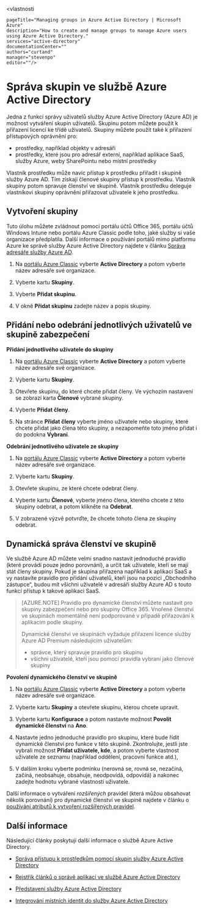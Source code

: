 <vlastnosti

    pageTitle="Managing groups in Azure Active Directory | Microsoft Azure"
    description="How to create and manage groups to manage Azure users using Azure Active Directory."
    services="active-directory"
    documentationCenter=""
    authors="curtand"
    manager="stevenpo"
    editor=""/>

<tags
    ms.service="active-directory"
    ms.workload="identity"
    ms.tgt_pltfrm="na"
    ms.devlang="na"
    ms.topic="get-started-article"
    ms.date="05/26/2016"
    ms.author="curtand"/>


# Správa skupin ve službě Azure Active Directory

Jedna z funkcí správy uživatelů služby Azure Active Directory (Azure AD) je možnost vytváření skupin uživatelů. Skupinu potom můžete použít k přiřazení licencí ke třídě uživatelů. Skupiny můžete použít také k přiřazení přístupových oprávnění pro:

- prostředky, například objekty v adresáři
- prostředky, které jsou pro adresář externí, například aplikace SaaS, služby Azure, weby SharePointu nebo místní prostředky

Vlastník prostředku může navíc přístup k prostředku přiřadit i skupině služby Azure AD. Tím získají členové skupiny přístup k prostředku. Vlastník skupiny potom spravuje členství ve skupině. Vlastník prostředku deleguje vlastníkovi skupiny oprávnění přiřazovat uživatele k jeho prostředku.

## Vytvoření skupiny

Tuto úlohu můžete zvládnout pomocí portálu účtů Office 365, portálu účtů Windows Intune nebo portálu Azure Classic podle toho, jaké služby si vaše organizace předplatila. Další informace o používání portálů mimo platformu Azure ke správě služby Azure Active Directory najdete v článku [Správa adresáře služby Azure AD](active-directory-administer.md).

1. Na [portálu Azure Classic](https://manage.windowsazure.com) vyberte **Active Directory** a potom vyberte název adresáře své organizace.

2. Vyberte kartu **Skupiny**.

3. Vyberte **Přidat skupinu**.

4. V okně **Přidat skupinu** zadejte název a popis skupiny.


## Přidání nebo odebrání jednotlivých uživatelů ve skupině zabezpečení

**Přidání jednotlivého uživatele do skupiny**

1. Na [portálu Azure Classic](https://manage.windowsazure.com) vyberte **Active Directory** a potom vyberte název adresáře své organizace.

2. Vyberte kartu **Skupiny**.

3. Otevřete skupinu, do které chcete přidat členy. Ve výchozím nastavení se zobrazí karta **Členové** vybrané skupiny.

4. Vyberte **Přidat členy**.

5. Na stránce **Přidat členy** vyberte jméno uživatele nebo skupiny, které chcete přidat jako člena této skupiny, a nezapomeňte toto jméno přidat i do podokna **Vybraní**.


**Odebrání jednotlivého uživatele ze skupiny**

1. Na [portálu Azure Classic](https://manage.windowsazure.com) vyberte **Active Directory** a potom vyberte název adresáře své organizace.

2. Vyberte kartu **Skupiny**.

3. Otevřete skupinu, ze které chcete odebrat členy.

4. Vyberte kartu **Členové**, vyberte jméno člena, kterého chcete z této skupiny odebrat, a potom klikněte na **Odebrat**.

6. V zobrazené výzvě potvrďte, že chcete tohoto člena ze skupiny odebrat.


## Dynamická správa členství ve skupině

Ve službě Azure AD můžete velmi snadno nastavit jednoduché pravidlo (které provádí pouze jedno porovnání), a určit tak uživatele, kteří se mají stát členy skupiny. Pokud je skupina přiřazena například k aplikaci SaaS a vy nastavíte pravidlo pro přidání uživatelů, kteří jsou na pozici „Obchodního zástupce“, budou mít všichni uživatelé v adresáři služby Azure AD s touto funkcí přístup k takové aplikaci SaaS.

> [AZURE.NOTE] Pravidlo pro dynamické členství můžete nastavit pro skupiny zabezpečení nebo pro skupiny Office 365. Vnořené členství ve skupinách momentálně není podporované v případě přiřazování k aplikacím podle skupiny.
>
> Dynamické členství ve skupinách vyžaduje přiřazení licence služby Azure AD Premium následujícím uživatelům:
>
> - správce, který spravuje pravidlo pro skupinu
> - všichni uživatelé, kteří jsou pomocí pravidla vybraní jako členové skupiny

**Povolení dynamického členství ve skupině**

1. Na [portálu Azure Classic](https://manage.windowsazure.com) vyberte **Active Directory** a potom vyberte název adresáře své organizace.

2. Vyberte kartu **Skupiny** a otevřete skupinu, kterou chcete upravit.

3. Vyberte kartu **Konfigurace** a potom nastavte možnost **Povolit dynamické členství** na **Ano**.

4. Nastavte jedno jednoduché pravidlo pro skupinu, které bude řídit dynamické členství pro funkce v této skupině. Zkontrolujte, jestli jste vybrali možnost **Přidat uživatele, kde**, a potom vyberte vlastnost uživatele ze seznamu (například oddělení, pracovní funkce atd.),

5. V dalším kroku vyberte podmínku (nerovná se, rovná se, nezačíná, začíná, neobsahuje, obsahuje, neodpovídá, odpovídá) a nakonec zadejte hodnotu vybrané vlastnosti uživatele.

Další informace o vytváření *rozšířených* pravidel (která můžou obsahovat několik porovnání) pro dynamické členství ve skupině najdete v článku o [používání atributů k vytvoření rozšířených pravidel](active-directory-accessmanagement-groups-with-advanced-rules.md).

## Další informace

Následující články poskytují další informace o službě Azure Active Directory.

* [Správa přístupu k prostředkům pomocí skupin služby Azure Active Directory](active-directory-manage-groups.md)

* [Rejstřík článků o správě aplikací ve službě Azure Active Directory](active-directory-apps-index.md)

* [Představení služby Azure Active Directory](active-directory-whatis.md)

* [Integrování místních identit do služby Azure Active Directory](active-directory-aadconnect.md)



<!--HONumber=Jun16_HO2-->


